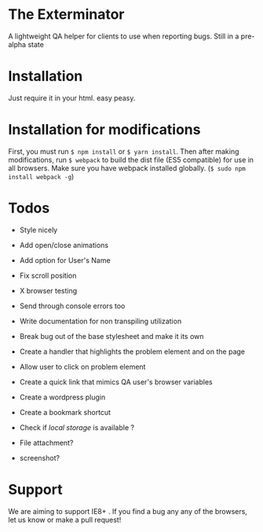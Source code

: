 # The Exterminator
A lightweight QA helper for clients to use when reporting bugs. Still in a pre-alpha state

# Installation
Just require it in your html. easy peasy.

# Installation for modifications
First, you must run `$ npm install` or `$ yarn install`. Then after making modifications, run `$ webpack` to build the dist file (ES5 compatible) for use in all browsers. Make sure you have webpack installed globally. (`$ sudo npm install webpack -g`)

# Todos
- Style nicely
- Add open/close animations
- Add option for User's Name
- Fix scroll position
- X browser testing
- Send through console errors too
- Write documentation for non transpiling utilization

- Break bug out of the base stylesheet and make it its own
- Create a handler that highlights the problem element and on the page
- Allow user to click on problem element
- Create a quick link that mimics QA user's browser variables  
- Create a wordpress plugin
- Create a bookmark shortcut
- Check if _local storage_ is available ?
- File attachment?
- screenshot?

# Support
We are aiming to support IE8+ . If you find a bug any any of the browsers, let us know or make a pull request!
